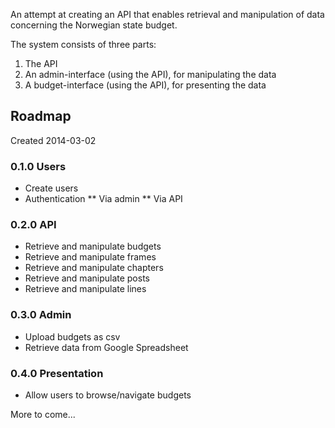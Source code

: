 An attempt at creating an API that enables retrieval and manipulation of data concerning the Norwegian state budget.

The system consists of three parts:

1. The API
2. An admin-interface (using the API), for manipulating the data
3. A budget-interface (using the API), for presenting the data

## Roadmap

Created 2014-03-02

### 0.1.0 Users

* Create users
* Authentication
** Via admin
** Via API

### 0.2.0 API

* Retrieve and manipulate budgets
* Retrieve and manipulate frames
* Retrieve and manipulate chapters
* Retrieve and manipulate posts
* Retrieve and manipulate lines

### 0.3.0 Admin

* Upload budgets as csv
* Retrieve data from Google Spreadsheet

### 0.4.0 Presentation

* Allow users to browse/navigate budgets

More to come...